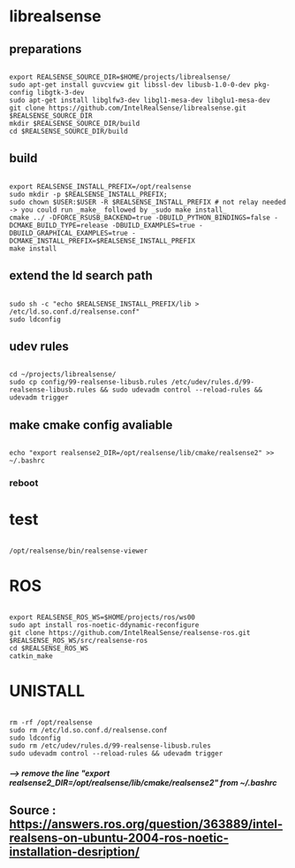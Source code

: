 
# librealsense 

## preparations
```console

export REALSENSE_SOURCE_DIR=$HOME/projects/librealsense/
sudo apt-get install guvcview git libssl-dev libusb-1.0-0-dev pkg-config libgtk-3-dev
sudo apt-get install libglfw3-dev libgl1-mesa-dev libglu1-mesa-dev
git clone https://github.com/IntelRealSense/librealsense.git $REALSENSE_SOURCE_DIR
mkdir $REALSENSE_SOURCE_DIR/build
cd $REALSENSE_SOURCE_DIR/build

```

## build
```console

export REALSENSE_INSTALL_PREFIX=/opt/realsense
sudo mkdir -p $REALSENSE_INSTALL_PREFIX; 
sudo chown $USER:$USER -R $REALSENSE_INSTALL_PREFIX # not relay needed -> you could run _make_ followed by _sudo make install_
cmake ../ -DFORCE_RSUSB_BACKEND=true -DBUILD_PYTHON_BINDINGS=false -DCMAKE_BUILD_TYPE=release -DBUILD_EXAMPLES=true -DBUILD_GRAPHICAL_EXAMPLES=true -DCMAKE_INSTALL_PREFIX=$REALSENSE_INSTALL_PREFIX
make install

```
## extend the ld search path
```console

sudo sh -c "echo $REALSENSE_INSTALL_PREFIX/lib > /etc/ld.so.conf.d/realsense.conf"
sudo ldconfig

```
## udev rules
```console

cd ~/projects/librealsense/
sudo cp config/99-realsense-libusb.rules /etc/udev/rules.d/99-realsense-libusb.rules && sudo udevadm control --reload-rules && udevadm trigger

```
## make cmake config avaliable
```console

echo "export realsense2_DIR=/opt/realsense/lib/cmake/realsense2" >> ~/.bashrc

```
### reboot


# test
```console

/opt/realsense/bin/realsense-viewer

```

# ROS 
```console

export REALSENSE_ROS_WS=$HOME/projects/ros/ws00
sudo apt install ros-noetic-ddynamic-reconfigure
git clone https://github.com/IntelRealSense/realsense-ros.git $REALSENSE_ROS_WS/src/realsense-ros
cd $REALSENSE_ROS_WS
catkin_make

```

# UNISTALL
```console

rm -rf /opt/realsense
sudo rm /etc/ld.so.conf.d/realsense.conf
sudo ldconfig
sudo rm /etc/udev/rules.d/99-realsense-libusb.rules
sudo udevadm control --reload-rules && udevadm trigger

```

##### --> remove the line "export realsense2_DIR=/opt/realsense/lib/cmake/realsense2" from ~/.bashrc


## Source : https://answers.ros.org/question/363889/intel-realsens-on-ubuntu-2004-ros-noetic-installation-desription/
